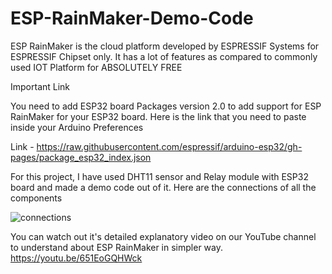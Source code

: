 # ESP-RainMaker-Demo-Code

ESP RainMaker is the cloud platform developed by ESPRESSIF Systems for ESPRESSIF Chipset only. It has a lot of features as compared to commonly used IOT Platform for ABSOLUTELY FREE

Important Link 

You need to add ESP32 board Packages version 2.0 to add support for ESP RainMaker for your ESP32 board. Here is the link that you need to paste inside your Arduino Preferences 

Link - https://raw.githubusercontent.com/espressif/arduino-esp32/gh-pages/package_esp32_index.json

For this project, I have used DHT11 sensor and Relay module with ESP32 board and made a demo code out of it. Here are the connections of all the components 


![connections](https://user-images.githubusercontent.com/10785352/178114367-d192bc00-fd16-42c2-add0-8bbff2ed70ca.jpg)


You can watch out it's detailed explanatory video on our YouTube channel to understand about ESP RainMaker in simpler way.
https://youtu.be/651EoGQHWck
